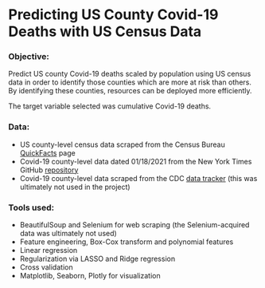 # Predicting US County Covid-19 Deaths with US Census Data

### Objective:

Predict US county Covid-19 deaths scaled by population using US census data in order to identify those counties which are more at risk than others. By identifying these counties, resources can be deployed more efficiently. 

The target variable selected was cumulative Covid-19 deaths. 





### Data:

- US county-level census data scraped from the Census Bureau [QuickFacts](https://www.census.gov/quickfacts/fact/table/) page
- Covid-19 county-level data dated 01/18/2021 from the New York Times GitHub [repository](https://github.com/nytimes/covid-19-data)
- Covid-19 county-level data scraped from the CDC [data tracker](https://covid.cdc.gov/covid-data-tracker/#county-view) (this was ultimately not used in the project)




### Tools used:

- BeautifulSoup and Selenium for web scraping (the Selenium-acquired data was ultimately not used)
- Feature engineering, Box-Cox transform and polynomial features
- Linear regression
- Regularization via LASSO and Ridge regression
- Cross validation
- Matplotlib, Seaborn, Plotly for visualization






